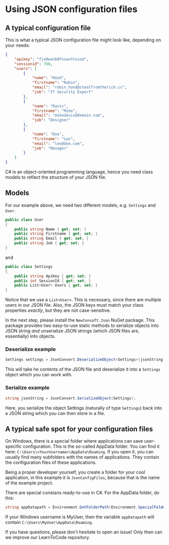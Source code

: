 # Using JSON configuration files

## A typical configuration file

This is what a typical JSON configuration file might look like, depending on your needs:
```json
{
	"apikey": "fje0wanb0fnswofnsiod",
	"sessionid": 768,
	"users": [
		{
			"name": "Hood",
			"firstname": "Robin",
			"email": "robin_hood@stealfromtherich.cc",
			"job": "IT Security Expert"
		},
		{
			"name": "Davis",
			"firstname": "Mike",
			"email": "mikedavis@domain.com",
			"job": "Designer"
		},
		{
			"name": "Doe",
			"firstname": "Leo",
			"email": "leo@doe.com",
			"job": "Manager"
		}
    ]
}
```

C# is an object-oriented programming language, hence you need class models to reflect the structure of your JSON file.

## Models

For our example above, we need two different models, e.g. `Settings` and `User`.

```csharp
public class User
{
    public string Name { get; set; }
    public string Firstname { get; set; }
    public string Email { get; set; }
    public string Job { get; set; }
}
```

and

```csharp
public class Settings
{
    public string ApiKey { get; set; }
    public int SessionId { get; set; }
    public List<User> Users { get; set; }
}
```

Notice that we use a `List<User>`. This is necessary, since there are multiple users in our JSON file. Also, the JSON keys must match your class properties *exactly*, but they are not case-sensitive.

In the next step, please install the `Newtonsoft.Json` NuGet package. This package provides two easy-to-use static methods to serialize objects into JSON string *and* unserialize JSON strings (which JSON files are, essentially) into objects.

### Deserialize example

```csharp
Settings settings = JsonConvert.DeserializeObject<Settings>(jsonString);
```

This will take he contents of the JSON file and deserialize it into a `Settings` object which you can work with.

### Serialize example

```csharp
string jsonString = JsonConvert.SerializeObject(Settings);
```

Here, you serialize the object Settings (naturally of type `Settings`) back into a JSON string which you can then store in a file.


## A typical safe spot for your configuration files

On Windows, there is a special folder where applications can save user-specific configuration.
This is the so-called AppData folder. You can find it here: `C:\Users\<YourUsername>\AppData\Roaming`.
If you open it, you can usually find many subfolders with the names of applications. They contain the configuration files of these applications.

Being a proper developer yourself, you create a folder for your cool application, in this example it is `JsonConfigFiles`, because that is the name of the example project.

There are special constans ready-to-use in C#. For the AppData folder, do this:

```csharp
string appDatapath = Environment.GetFolderPath(Environment.SpecialFolder.ApplicationData);
```

If your Windows username is MyUser, then the variable `appDatapath` will contain `C:\Users\MyUser\AppData\Roaming`.

If you have questions, please don't hesitate to open an issue! Only then can we improve our LearnToCode repository.
